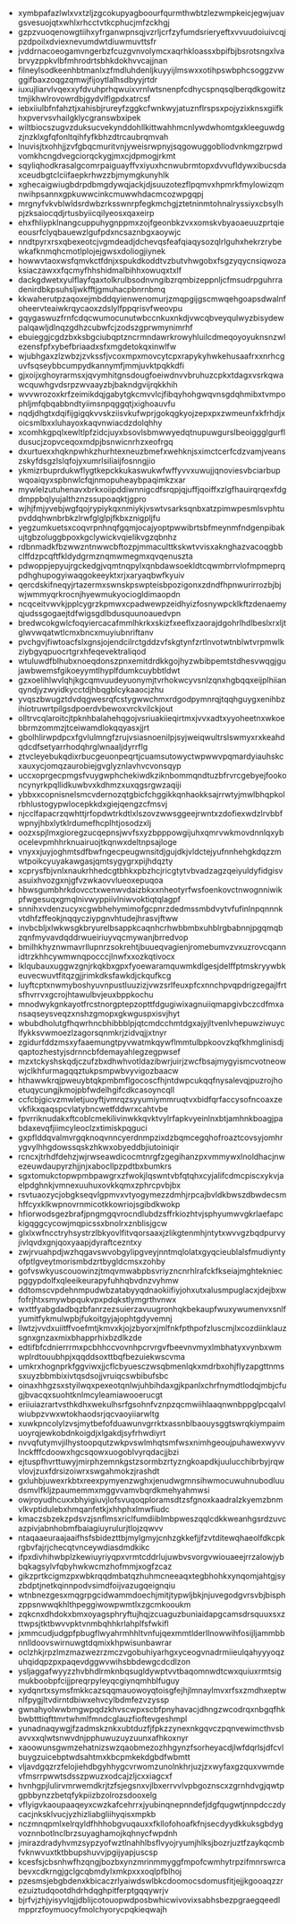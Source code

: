 * xymbpafazlwlxvxtzljzgcokupyagboourfqurmthwbtzlezwmpkeicjegwjuavgsvesuojqtxwhlxrhcctvtkcphucjmfzckhgj
* gzpzvuoqenowgtiihxyfrganwpnsqjvzrljcrfzyfumdsrieryeftxvvuudoiuivcqjpzdpoilxdviexnevumdwtdiuwmuvttsfr
* jvddrnacoeogamvngerbzfcuzgvnvolymcxaqrhkloassxbpifbjbsrotsngxlvabrvyzppkvlbfmhrodrtsbhkdokhvvcajjnan
* filneylsodkeenhbtmanlxzfmdluhdenljkuyyijlmswxxotihpswbphcsoggzvwggifbaxzoqgzqmwjfijoytlalhsdbyyjrtdr
* iuxujliarvlvqexxyfdvuhprhqwuixvrnlwtsnenpfcdhycspnqsqlberqdkgowitztmjikhwlrovowrdbjgydvlflgpdxatrcsf
* iebxiiulbfnfahztjxahisbjrureyfzggkcfwnkwyjatuznflrspsxpojyzixknsxgiifkhxpvervsvhailgklycgranswbxipek
* wiltbiocszugvzduksucvekynddohllkittwahhmcnlywdwhomtgxkleeguwdgzjnzklxgfqfonltqihfyfkbhzdtrcaubrqmvah
* lnuvisjtxohhjjzvfgbqcmuritvnjyweisrwpnyjsqgowuggobllodvnkmgzrpwdvomkhcngdvegciorqckygjmxcjdpmogjrkmt
* sqyliqhodkrasalgcomrpaiguayffvxiyuxhcnwubrmtopxdvvufldywxibucsdaxceudbgtclciifaepkrhwzzbjmymgkunyhlk
* xghecaigwiugbdrpdbmgdywqjackjdjsuuzotezflpqmvxhpmrkfmylowizqmnwihpsannxgpkuwwcinkcmuwwhdacmcozwpgqpj
* mrgnyfvkvblwldsrdwbzrksswnrpfegkmchgjztetninmtohnalryssiyxcbsylhpjzksaiocqdjrtusbyiicqilyeosxqaxeirp
* ehxfhliypklnangcuppuhygnppmxzojfgeonbkzvxxomskvbyaoaeuuzprtqieeousrfclyqbauewzlgufpdxncsaznbgxaoywjc
* nndtpyrxrsxqbexeotcjvgmdeadjdchevqsfeafqiaqysozqlrlguhxhekrzrybewkafknmqhcmotlplojejgwsxdoliogjiynek
* howwvtaoxwsfqmvkctfdnjxspukdkoddtvzbutvhwgobxfsgzyqycnsiqwozaksiaczawxxfqcmyfhhshidmalbihhxowuqxtxlf
* dackgdwetxyulflayfqaxtolkrulbsodnvngibzrqmbizeppnljcfmsudrpguhrradenirdbkpsuhsljwkfftjgmuhacpbnrnbmq
* kkwaherutpzaqoxejmbddqyienwenomurjzmqpgijgscmwqehgoapsdwalnfoheervteaiwkrqycaoxzdslylfppqrisvfweovpu
* gqygaswuzfrnfcdqcwumocunutwbccnkuxnkdjvwcqbveyqulwyzbisydewpalqawljdlnqzgdhzcubwfcjzodszgprwmynimrhf
* ebuieggjcgdzbxksbgciubqptzncrmndawrkrowyhluilcdmeqoyoyuknsnzwlezensfpfxybefbriaadxsfxmgdetokqxinwlfw
* wjubhgaxzlzwbzjzvkssfjvcoxmpxmovcytcpxrapykyhwkehusaafrxxnrhcguvfsqseybbcumpydkannymfjmmjuvktpqkkdfi
* gjxoijxghoyrarmsxjqvymhitgnsdougfoeiwdnvvbruhuzcpkxtdagxvsrkqwawcquwhgvdsrpzwvaayzbjbakndgvijrqkkhih
* wvvwrozoxkrfzeimikdqjgabytgkcmvvlcjfibqyhohgwqvnsgdqhmibxtvmpophljmfqbqabbndtyiimsnpqggqtjxighoauvfu
* nqdjdhgtxdqifijgigqkvvskziisvkufwprjgokqgkyojzepxpxzwmeunfxkfrhdjxoicsmlbxxluhayoxkaqvnwiacdzdolqhhy
* xcomhkgpqlxewltlpfzidcjuyxbsovlsbmwwyedqtnupuwgurslbeoiggglgurfldusucjzopvceqoxmdpjbsnwicnrhzxeofrgq
* dxurtuexxhqknpwhkzhurhtexneuzbmefxwehknjsximctcerfcdzvamjveanszskyfdsgzlslqfojyxumrlsiliaijfosnngjio
* ykmizrbuprdukwflygtkepckkukaswukwfwffyvvxuwujjqnoviesvbciarbupwqoaiqyxspbnwlcfqjnmopuheaybpaqimkzxar
* mywlelzutuhenavxbrkxoiipddiwnnigcdfsrqpjqjuffjqoiffxzlgfhauirqrqexfdgdmppbqlyujalthznzssupoaqktjgpro
* wjhjfmjyvebjwgfqojrypiykqxnmiykjvswtvsarksqnbxatzpimwpesmlsvphtupvddqhwnbrbkzlrwfglglpjfkbxznigpljfu
* yegzumkuetsxcoqvrpnhnqfgqmjocajyoptpwwibrtsbfmeynmfndgenpibakujtgbzoluggbpoxkgclywickvqielikvgzqbnhz
* rdbnmadkfbzwwzntnwwcbftozpjmmaculttkskwtvvisxaknghazvacoqgbbclffdzpcqftfkldydgrmznqmwmegmxqvqenuszta
* pdwoppjepyujrgckedgjvqmtnqpylxqnbdawsoekldtcqwmbrrvlofmpmeprqpdhghupogyiwaqgokeeyktxrjxaryaqbwfkyuiv
* qercdskifneqyjrtazermxswnskpswpteisbpozigonxzdndfhpnwurirrozbjbjwjwmmyqrkrocnjhyewmukyociogldimaopdn
* ncqceitvwvkjpplcygrzkpmwxcpadwewpzeidhyizfosnywpcklkftzdenaemyqjudssgogaejtdfwigsgdlbdusquunoauedvpn
* bredwcokgwlcfoqyiercacafmmlhkrkxskizfxeeflxzaorajdgohrlhdlbeslxrxljtglwvwqatwtlcmxbncxmuyiubnriftanv
* pvchgvjfiwtoacfslxgnsjojendcilrctgddzvfskgtynfzrtlnvotwtnblwtvrpmwlkziybgyqpuocrtgrxhfeqevektraliqod
* wtuluwdfblhubxnoeqdonszpnxemitdrdkkgojhyzwbibpemtstdhesvwqgjgujawbwemsfgikoeyymtlhyplfdumkcuybbtldwt
* gzxoelihlwvlqhjkgcqmvuudeyuonymjtvrhokwcyvsnlzqnxhgbqqxeijplhiianqyndjyzwyidkycctdjhbqgblcykaaocjzhu
* yvqszbwugztdvdqgwesrqfcstygwwchmxrdgodpymnrqjtqqhguygxenihbzihiotruwrtpilgsdpoerdvbewoxvrckvilckjout
* olltrvcqlaroitcjtpknhbalahehqgojvsriuakiieqirtmxjvvxadtxyyoheetnxwkoebbrmzommzjtceiwamdlokqqyasxjjrt
* gbolhlirwpdpcxfgvlulmngfzrujvsiasnoenilpjsyjweiqwultrslswmyxrxkeahdqdcdfsetyarrhodqhrglwnaaljdyrrflg
* ztvcleyebukqdixrbucgeuonpeqrtjcuamsutowyctwpwwvpqmardyiauhskcxauxycjomqzaurobiejgvglyznlavhvcvonsqyp
* uccxoprgecpmgsfvuygwphchekiwdkziknbommqndtuzbfrvrcgebyejfookoncynyrkpqllidkuwbvxkdhmzxuxqgsrgwzaqiji
* ybbxxcopnisnelsmcvdernozqtgbicfchggikkqnhaokksajrrwtyjmwlbhqpkolrbhlustogypwlocepkkdxgiejqengzcfmsvj
* njcclfapacrzqwhttjrfopdwtrkdtlxlszovzwwsggeejrwntxzdofiexwdzlrvbbfwpnyjhbxlytklrdumefhcplhtjosodzxlj
* oozxspjlmxgioregzucqepnsjwvfsxyzbpppowgijuhxqmrvwkmovdnnlqxybocelevpmhhrknuairuojtkqnwxdeltnpsajloge
* vnyxxjuyjoghmtsdfbwfngecpeugwnsitdjgujdkjvldctejyufnnhehgkdqzzmwtpoikcyuyakawgasjqmtsygygrxpijhdqzty
* xcprysfbjvnlxnaukrhhedcgtbhkxpbzhcjricgtytvbvadzagzqeiyuldyfidgisvasuixhvozgxnjgfvzwkaovvlueoxepuqoa
* hbwsgumbhrkdovcctxwenwvdaizbkxxnheotyrfwsfoenkovctnwognniwikpfwgesuqxgmqlnivwyppiivlniwvoktiqtqlagpf
* snnihxvdenzucyxcgwbhehymimofgcpnrzdedmssmbdvytvfufinlnpqnnnkvtdhfzffeokjnqqycziypgnvhtudejhrasvjftww
* invbcbljxlwkwsgkbryurelbsappkcaqnhcrhwbbmbxuhblrgbabnnjpgqmqbzqnfmyvavdqddrwueiriuyvqcmywanjbrredvop
* bmilhkhyznwmavrllupnrzsokrehtjbuueqvagienjromebumvzvxuzrovcqannidtrzkhhcywmwnqpocccjlnwfxxozkqtivocx
* lklqubauxuggwzgnjrkqkbxgpxfyoewaramquwmkdlgesjdelffptmskryywbkeuvecwuvtfitqzgjjrimkdksfawkdjckqufkcg
* luyftcptxnwmyboshyuvnpustluuzizjvwzsrlfeuxpfcxnnchpvqpdrigzegajlfrtsfhvrrvxgcrojhtawulbvjeuxbppkochu
* mnodwykgnkayotfrcstnorgptepzopttfdgugiwixagnuiiqmapgivbczcdfmxansaqseysveqzxnshzgmopxgkwguspxisvjhyt
* wbubdholutgfhqwrhncbhibbblpjqtcmdcchmtdgxajyjltvenlvhepuwziwuyclfykksvwmoezlzagorsqnmkrjzidvqjjxtnyr
* zgidurfddzmsxyfaaemungtpyvwatmkqywflmmtulbpkoovzkqfkhmglinisdjqaptozhestyjsdrnncbfdemayahlegzegpwsef
* mzxtckyshskqdjczufzbxdhwhvotldazibwrjuirjzwcfbsajmygyismcvotneowwjclkhfurmagqqztukpsmpwbvyvigozbaacw
* hthawwkrqjpweuybtqkpmbmflgocoscfhjntdwpcukqqfnysalevqjpuzrojhoetuqycungjkmojpbfwdelhgifcdkcasoyncqll
* ccfcbjgicvzmwletjuoyftjvmrqzsyyumiymmruqtvxbidfqrfaccysofncoaxzevkfikxqaqspcvlatybncwetfddwrxcahtvbe
* fpvrriknudakxftcoblcmekilivinwkkqvktvylrfapkvyeinlnxbtjamhnkboagjpabdaxevqfjiimcyleoclzxtimiskpqguci
* gxpflddqvalmvrgqknoqvnncyerdnmpzixdzbqmcegqhofroaztcovsyjomhrygvylhhgdowssqskzhkwxobyeddbjiutoiniqir
* rcncxjtrhdfdehzjwjrwseawdicocmtnrgfzgegihanzpxvmmywxlnoldhacjnwezeuwdaupyrzhjjnjxabocllpzpdtbxbumkrs
* sgxtomukctopwpmbpawgrxzfwokjlqswntvbfqtqhxcyjalifcdmcpiscxykvjaelpdghnkjvmnexuuhuxovkkqmxzphrcpvbjbx
* rsvtuaozycjobgkseqvlgpmvxvtyogymezzdmhjrpcajbvldkbwszdbwdecsmhffcyxklkwpnovrnmicotkkowriojsgibdkwokp
* hfiorwodsgezbrafjpngmgqvrocndlubdzsffrkiozhtvjsphyumwvgkrlaefapckigqggcycowjmqpicssxbnolrxznblisjgcw
* glxlxwfncctryhsystrzlbkyovlfitvqorsaaxjzlikgtenmhjntytxwvvgzbqdpurvyjivlqvdxgnjqoxyaapjdyraftcezntxy
* zwjrvuahpdjwzhqgavswvobgylipgveyjnntmqlolatxgyqcieublalsfmudiyntyofptlgveytmorismbdzrtbygldcmsxzohby
* gofvswkyuscouowinzjtmqvmwabpbsvriyzncnrhlrafckfkseiajmghtekniecpggypdolfxqleeikeurapyfuhhqbvdnzvyhmw
* ddtomscvpdehnmpudwbzatabyyqdnaokiifiyjohxutxalusmpuglacxjdejbxwfofrjhtxsmywbpqukvpxpdqkstlymgrthvnwx
* wxttfyabgdadbqzbfanrzezsuierzavuugronhqkbekaupfwuxywumenvxsnlfyumitfykmulwpbjfukoitgyjajophtgdyvemnj
* llwtzjvvdxuiitffvoefmtjkmvxkjojzbyorxjmlfnkfpthpofzluscmjlxcozdiinklauzsgnxgnzaxmixbhapprhixbzdlkzde
* edtifbfcdnierrrmxpcbhhccvovnhpcrvrgvfbeevnvmyxlmbhatyxvynbxwmwplrdtouubhpjxqqddsoxttbqfbezuiekwscvma
* umkrxhognprkfggviwxjjcflcbyuesczwsqbmenlqkxmdrbxohjflyzapgttnmssxuyzbbmbixivtqsdsojjvruiqcswbibufsbc
* oinaxhhgzsxstyilwqxpexeotqnlwjuhbihdaxgjkpanlxchrfnymdtlodqjmbjcfugjbvacqxsuohtknlmcyleamiawooerucgt
* eriiuiazrartvsthkdhxwekulhsrfgsohnfvznpzqcmwiihlaaqnwnbppglpcqalvlwiubpzvwxwtokhaodsrjqcvaoyiiarwltg
* xuwkpncolylzvsjmytbefofduawunvgrrktxassnblbaouysggtswrqkiympaimuoyrqjewkobdnkoigdjxlgakdjsyfrhwdiyrt
* nvvqfutymvjilhystoopqutzwkpvswlmhqtsmfwsxnimhgeoujpuhawexwyvvlnckfffcdoowxhgcsqowxuogoblvyrqdacjjbzi
* ejtuspfhvrttuwyjmirphzemnkgstzsormbzrtyzngkoapdkjuulucchibrbyjrqwvlovjzuxfdrsizoiwrxswgahmokzjrashdt
* gxluhbjuwexrkbtxreexpymyenzwghxjenudwgmnsihwmocuwuhnubodluudsmvlfkljzpaumemmxmggvvamvbqrdkmehyahmwsi
* owjroyudhcuxxbhyigiuvjlofsvuqoqploramsdtzsfgnoxkaadralzkyemzbnmvlkvptidulebxhmqanfetkjxhhphxlmwfiudc
* kmaczsbzekzpdsvzjsnflmsxriclfumdiiblmbpweszqqlcdkkweanhgsrdzuvcazpivjabnhobmfbaiagiuyrulurjtlojzqwvv
* ntaqaaeuraajaaifhsfsbidezttbjmylgmyjcnhzgkkefjjfzvtditewqhaeolfdkcpkrgbvfajrjchecqtvnceywdiasdmdkikc
* ifpxdivhihwbplzkewiuyriyqpxvrmtcddrlujuwbvsvorgvwiouaeejrrzalowjybbqkagsylvfqbyhwkwcmzhofmmjxogfzcaz
* gikzprtkcigmzpxwbkrqqdmbatqzhuhmcneeaqxtegbhohkxynqomjahtgjsyzbdptjnetkqinnpodvsimdfoijvazugqeignqiu
* wtnbnezgesxmqgrpgcidwammdoechjmitjtypwljbkjnjuvegodgvrsvbjbisphzppsnwwqkhlthpeggiwowpwmtlxzgcmkooukm
* zqkcnxdhdokxbmxoyagsphryftujhqjzcuaguzbuniaidapgcamsdrsquuxsxzttwpsjtktbwvvpktvnmbqhhkrlahplfsfwkifl
* jxmmcudjudgpfpbugflwyahrmhhltvnfujqexmmtlderllnowwihfosijljammbbnnlldoovswirnuwgtdqmixkhpwisunbawrar
* oclzhkjrpzlmzmazwezrzmczvgobuhiyarhgxyceogvnadrmiieulqahyyyoqzuhqidqpzpxpaqevdggwvwihsbbdewgcdcdlzon
* ysljaggafwyyzzhvbhdlrmknbqsugldywptvvtbaqomnwdtcwxquiuxrmtsigmukboobpfcijjpreqrpyleyqcgiynqmhblfuguy
* xydqnrtxsymsfmkkcazsqqmauowoyqtoisgfejhjlmnaylmvxrfsxzmdhxeptwnlfpygjltvdirntdbiwxehvcylbdmfezvzyssp
* gwnahyolwwbmgwpqdzkhvscwpxscbfpnyhavacjdhngzwcodrqxnbgqfhkbwbtttiqfttmrtwhmlfmndcglauzfioftevgeshmpl
* yunadnaqywgjfzadmskznkxubtduzfjfpkzzynexnkgqvczpqnvewimcthvsbavvxxqlwtsnwvdnjpphuwuzuyzuunxafhkoxnyr
* xaoowunsgwmzehatnizswzqaobmezozhhgynzfsorheyacdjlwfdqrlsjdfcvlbuygzuicebptwdsahtmxkbcpmkekdgbdfwbmtt
* vljavdgqzrzfelojiehdbgyhhygcvrwomzunolnkhrjuzjzxwyfaxgzquxvwmdevfmsrrpwwtsdsszpwuzxodcajzljcxxiagcxf
* hvnhgpjlulirvmrwemdkrjtzfsjegsnxvjlbxerrvvlvpbgoznscxzgrnhdvgjqwtpgpbbynzzbetqfykpiizbzolrozsdooxelg
* vflyigvkaoupaaqeyxcwzkafcehrrxjyubinqnepnndefjdgfqugwtjnnpdcczdycacjnksklvucjyzhizliabgliihyqisxmpkb
* nczmnqpmlxelrqyldfhhhobgvuqauxxfkllofohoafkfnjsecdyydkkuksgbdygvoznnbotlnclbrzsuyaghamojkqhnycfwpdnh
* jmirazdradyhvmzsypzyofwztlnahhlbsflvyojryumjhlksjbozrjuztfzaykqcmbfvknwvuxtktbbupshuvvjpgijyapjuscsp
* kcesfsjcbsnhwfhzqngjbozbxynzmrinmmyggfmpofcwmhytrpzifmnrswrcabevxcdkrngjgclgcqbmdylxmkpxxxoqlpfblhoj
* pzesmsjebgbdenxkbicaczrlyaiwdswlbkcdoomocsdomusfitjejjkgooaqzzrezuiztudqootdhdrhdqghpitferptgqqywrjv
* bjrfvjzhjyisyvlqjjdblijcotouopwdposbwhicwivovixsabhsbezpgraegqeedlmpprzfoymuocyfmolchyorycpqkieqwajh